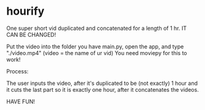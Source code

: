 # hourify
One super short vid duplicated and concatenated for a length of 1 hr. IT CAN BE CHANGED!


Put the video into the folder you have main.py, open the app, and type "./video.mp4" (video = the name of ur vid)
You need moviepy for this to work!

Process:

The user inputs the video, after it's duplicated to be (not exactly) 1 hour and it cuts the last part so it is exactly one hour, after it concatenates the videos.

HAVE FUN!

